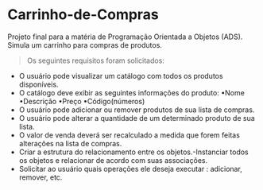 # Carrinho-de-Compras
Projeto final para a matéria de Programação Orientada a Objetos (ADS). Simula um carrinho para compras de produtos.

>Os seguintes requisitos foram solicitados:
  - O usuário pode visualizar um catálogo com todos os produtos disponíveis.
  - O catálogo deve exibir as seguintes informações do produto:
    •Nome
    •Descrição
    •Preço
    •Código(números)
  - O usuário pode adicionar ou remover produtos de sua lista de compras.
  - O usuário pode alterar a quantidade de um determinado produto de sua lista.
  - O valor de venda deverá ser recalculado a medida que forem feitas alterações na lista de compras.
  - Criar a estrutura do relacionamento entre os objetos.-Instanciar todos os objetos e relacionar de acordo com suas associações.
  - Solicitar ao usuário quais operações ele deseja executar : adicionar, remover, etc.
